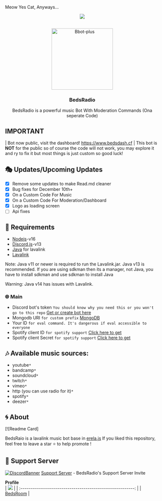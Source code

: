 Meow Yes Cat, Anyways...

<center><img src="https://capsule-render.vercel.app/api?type=waving&color=gradient&height=200&section=header&text=BedsRadio&fontSize=80&fontAlignY=35&animation=twinkling&fontColor=gradient" /></center>

<!-- PROJECT LOGO -->
<br />
<p align="center">
  <a href="https://github.com/bedsroom/BedsRadio">
    <img src="https://www.bedsdash.cf/logo.png" alt="Bbot-plus" width="200" height="200">
  </a>

  <h3 align="center">BedsRadio</h3>

  <p align="center">
    BedsRadio is  a powerful music Bot With Moderation Commands (Ona  seperate Code)
    <br />
   
</p>

## **IMPORTANT**
| Bot now public, visit the dashboard! https://www.bedsdash.cf
| This bot is **NOT** for the public so of course the code will not work, you may explore it and ry to fix it but most things is just custom so good luck!

## 🎭 Updates/Upcoming Updates

- [x] Remove some updates to make Read.md cleaner
- [x] Bug fixes for December 10th+
- [x] On a Custom Code For Music
- [x] On a Custom Code For Moderation/Dashboard
- [x] Logo as loading screen
- [ ] Api fixes

## 📎 Requirements
* [Nodejs](https://nodejs.org/en/)-v16 
* [Discord.js](https://github.com/discordjs/discord.js/)-v13
* [Java](https://adoptopenjdk.net/) for lavalink
* [Lavalink](https://ci.fredboat.com/viewLog.html?buildId=lastSuccessful&buildTypeId=Lavalink_Build&tab=artifacts&guest=1)

Note: Java v11 or newer is required to run the Lavalink.jar. Java v13 is recommended. If you are using sdkman then its a manager, not Java, you have to install sdkman and use sdkman to install Java

Warning: Java v14 has issues with Lavalink.

### 🌐 Main

- Discord bot's
  token `You should know why you need this or you won't go to this repo` [Get or create bot here](https://discord.com/developers/applications)
- Mongodb
  URI `for custom prefix` [MongoDB](https://account.mongodb.com/account/login)
- Your ID `for eval command. It's dangerous if eval accessible to everyone`
- Spotify client ID `for spotify support` [Click here to get](https://developer.spotify.com/dashboard/login)
- Spotify client Secret `for spotify support` [Click here to get](https://developer.spotify.com/dashboard/login)

## 🎶 Available music sources:

- youtube`*`
- bandcamp`*`
- soundcloud`*`
- twitch`*`
- vimeo`*`
- http (you can use radio for it)`*`
- spotify`*`
- deezer`*`
</p>


<!-- ABOUT THE PROJECT -->

## 🌀 About
[![Readme Card]

 BedsRaio is a lavalink music bot base in [erela.js](https://github.com/MenuDocs/erela.js)
If you liked this repository, feel free to leave a star ⭐ to help promote !

## 💌 Support Server
[![DiscordBanner](https://invidget.switchblade.xyz/7UVyMnnPXW)](https://discord.gg/7UVyMnnPXW)
[Support Server](https://discord.gg/7UVyMnnPXW) - BedsRadio's Support Server Invite


**Profile**  
  | <img src = "https://avatars.githubusercontent.com/u/91224083?v=4"> | 
| :----------------------------------------------------------: | 
|     [BedsRoom](https://github.com/bedsroom) |   
